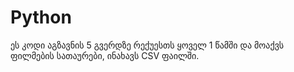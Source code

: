 # Python

ეს კოდი აგზავნის 5 გვერდზე რექუესთს ყოველ 1 წამში და მოაქვს ფილმების სათაურები, ინახავს CSV ფაილში.
